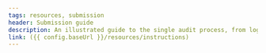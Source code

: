```yaml
---
tags: resources, submission
header: Submission guide
description: An illustrated guide to the single audit process, from login to final submission.
link: ({{ config.baseUrl }}/resources/instructions)
---
```

